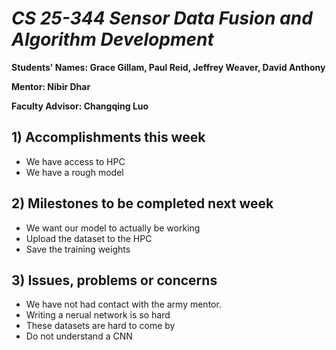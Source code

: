 # *CS 25-344 Sensor Data Fusion and Algorithm Development*

**Students' Names: Grace Gillam, Paul Reid, Jeffrey Weaver, David Anthony**

**Mentor: Nibir Dhar**

**Faculty Advisor: Changqing Luo**

## 1) Accomplishments this week ##
   - We have access to HPC
   - We have a rough model

## 2) Milestones to be completed next week ##
   - We want our model to actually be working
   - Upload the dataset to the HPC
   - Save the training weights

## 3) Issues, problems or concerns ##
   - We have not had contact with the army mentor.
   - Writing a nerual network is so hard
   - These datasets are hard to come by
   - Do not understand a CNN
